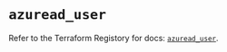 # `azuread_user`

Refer to the Terraform Registory for docs: [`azuread_user`](https://registry.terraform.io/providers/hashicorp/azuread/2.42.0/docs/resources/user).
